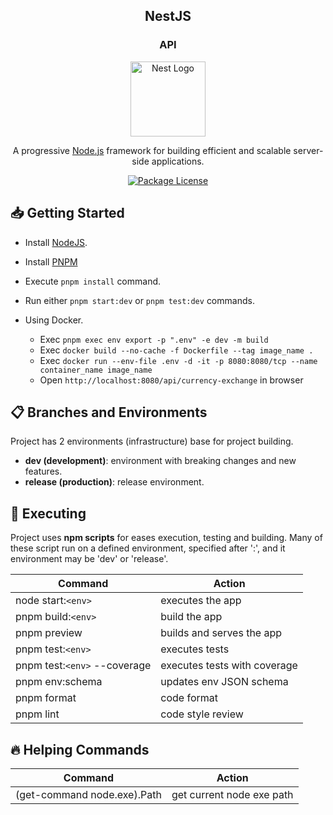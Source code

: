 <h2 align="center"><b>NestJS</b></h2>
<h3 align="center"><b>API</b></h3>

<p align="center">
  <a href="http://nestjs.com/" target="blank"><img src="https://nestjs.com/img/logo-small.svg" width="120" alt="Nest Logo" /></a>
</p>

<p align="center">
  A progressive <a href="http://nodejs.org" target="_blank">Node.js</a> framework for building efficient and scalable server-side applications.
</p>

<p align="center">
  <a href="https://github.com/estebangarviso/nestjs-template" target="_blank">
	<img src="https://img.shields.io/github/license/estebangarviso/nestjs-template" alt="Package License" />
  </a>
</p>

## 📥 **Getting Started**

- Install [NodeJS](https://nodejs.org/es/).
- Install [PNPM](https://pnpm.io/installation)
- Execute `pnpm install` command.
- Run either `pnpm start:dev` or `pnpm test:dev` commands.

- Using Docker.
    - Exec `pnpm exec env export -p ".env" -e dev -m build`
    - Exec `docker build --no-cache -f Dockerfile --tag image_name .`
    - Exec `docker run --env-file .env -d -it -p 8080:8080/tcp --name container_name image_name`
    - Open `http://localhost:8080/api/currency-exchange` in browser

## 📋 **Branches and Environments**

Project has 2 environments (infrastructure) base for project building.

- **dev (development)**: environment with breaking changes and new features.
- **release (production)**: release environment.

## 🧪 **Executing**

Project uses **npm scripts** for eases execution, testing and building.
Many of these script run on a defined environment, specified after ':', and
it environment may be 'dev' or 'release'.

| Command                      | Action                       |
| ---------------------------- | ---------------------------- |
| node start:`<env>`           | executes the app             |
| pnpm build:`<env>`           | build the app                |
| pnpm preview                 | builds and serves the app    |
| pnpm test:`<env>`            | executes tests               |
| pnpm test:`<env>` --coverage | executes tests with coverage |
| pnpm env:schema              | updates env JSON schema      |
| pnpm format                  | code format                  |
| pnpm lint                    | code style review            |

## 🔥 **Helping Commands**

| Command                     | Action                    |
| --------------------------- | ------------------------- |
| (get-command node.exe).Path | get current node exe path |

